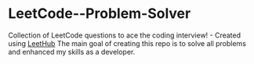 # LeetCode--Problem-Solver
Collection of LeetCode questions to ace the coding interview! - Created using [LeetHub](https://github.com/QasimWani/LeetHub)
The main goal of creating this repo is to solve all problems and enhanced my skills as a developer.
